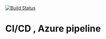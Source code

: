 [![Build Status](https://dev.azure.com/prabakaranrajendran/Main/_apis/build/status/praba1986.Test)](https://dev.azure.com/prabakaranrajendran/Main/_build/latest?definitionId=3)
# CI/CD , Azure pipeline
